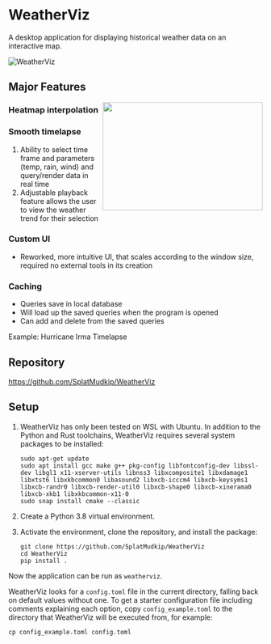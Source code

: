# WeatherViz

A desktop application for displaying historical weather data on an interactive map.

![WeatherViz](https://raw.githubusercontent.com/aidan-winney/WeatherViz/main/weatherviz.png "application launch")

## Major Features

<p>
<img src="https://raw.githubusercontent.com/aidan-winney/WeatherViz/main/demo.gif" width="317" height="214" align="right">

### Heatmap interpolation
### Smooth timelapse
1. Ability to select time frame and parameters (temp, rain, wind) and query/render data in real time
2. Adjustable playback feature allows the user to view the weather trend for their selection
### Custom UI
- Reworked, more intuitive UI, that scales according to the window size, required no external tools in its creation
### Caching
- Queries save in local database
- Will load up the saved queries when the program is opened
- Can add and delete from the saved queries

Example: Hurricane Irma Timelapse
</p>

## Repository

https://github.com/SplatMudkip/WeatherViz

## Setup

1. WeatherViz has only been tested on WSL with Ubuntu. In addition to the Python and Rust toolchains, WeatherViz requires several system packages to be installed:

	```
	sudo apt-get update
	sudo apt install gcc make g++ pkg-config libfontconfig-dev libssl-dev libgl1 x11-xserver-utils libnss3 libxcomposite1 libxdamage1 libxtst6 libxkbcommon0 libasound2 libxcb-icccm4 libxcb-keysyms1 libxcb-randr0 libxcb-render-util0 libxcb-shape0 libxcb-xinerama0 libxcb-xkb1 libxkbcommon-x11-0
	sudo snap install cmake --classic
	```

3. Create a Python 3.8 virtual environment.

4. Activate the environment, clone the repository, and install the package:

	```
	git clone https://github.com/SplatMudkip/WeatherViz
    cd WeatherViz
	pip install .
 	```

Now the application can be run as `weatherviz`.

WeatherViz looks for a `config.toml` file in the current directory, falling back on default values without one. To get a starter configuration file including comments explaining each option, copy `config_example.toml` to the directory that WeatherViz will be executed from, for example:

	cp config_example.toml config.toml
